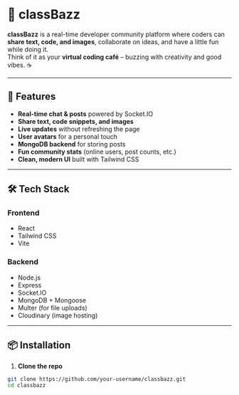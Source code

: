 # 🐝 classBazz

**classBazz** is a real-time developer community platform where coders can **share text, code, and images**, collaborate on ideas, and have a little fun while doing it.  
Think of it as your **virtual coding café** – buzzing with creativity and good vibes. ☕

---

## 🚀 Features
- **Real-time chat & posts** powered by Socket.IO
- **Share text, code snippets, and images**
- **Live updates** without refreshing the page
- **User avatars** for a personal touch
- **MongoDB backend** for storing posts
- **Fun community stats** (online users, post counts, etc.)
- **Clean, modern UI** built with Tailwind CSS

---

## 🛠 Tech Stack

### **Frontend**
- React
- Tailwind CSS
- Vite

### **Backend**
- Node.js
- Express
- Socket.IO
- MongoDB + Mongoose
- Multer (for file uploads)
- Cloudinary (image hosting)

---

## 📦 Installation

1. **Clone the repo**
```bash
git clone https://github.com/your-username/classbazz.git
cd classbazz
